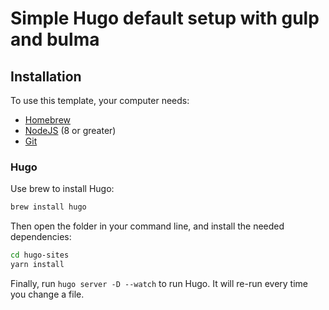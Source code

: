 # Simple Hugo default setup with gulp and bulma

## Installation

To use this template, your computer needs:

- [Homebrew](https://brew.sh/index_de)
- [NodeJS](https://nodejs.org/en/) (8 or greater)
- [Git](https://git-scm.com/)

### Hugo

Use brew to install Hugo:

```bash
brew install hugo
```

Then open the folder in your command line, and install the needed dependencies:

```bash
cd hugo-sites
yarn install
```

Finally, run `hugo server -D --watch` to run Hugo. It will re-run every time you change a file.

